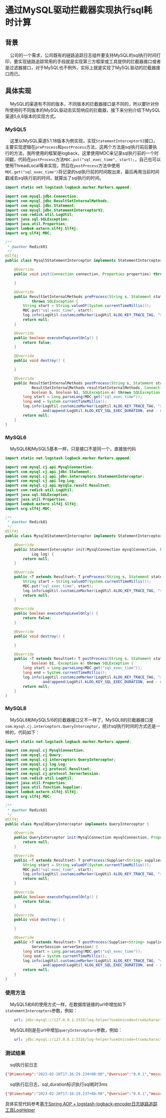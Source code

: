 # 通过MySQL驱动拦截器实现执行sql耗时计算 <!-- {docsify-ignore-all} -->


## 背景

&nbsp; &nbsp; 公司的一个需求，公司既有的链路追踪日志组件要支持MySQL的sql执行时间打印，要实现链路追踪常用的手段就是实现第三方框架或工具提供的拦截器接口或者是过滤器接口，对于MySQL也不例外，实际上就是实现了MySQL驱动的拦截器接口而已。


## 具体实现

&nbsp; &nbsp; MySQL的渠道有不同的版本，不同版本的拦截器接口是不同的，所以要针对你所使用的不同版本的MySQL驱动去实现响应的拦截器，接下来分别介绍下MySQL渠道5,6,8版本的实现方式。


### MySQL5

&nbsp; &nbsp; 这里以MySQL渠道5.1.18版本为例实现，实现`StatementInterceptorV2`接口，主要实现逻辑在`preProcess`和`postProcess`方法，这两个方法是sql执行前后要执行的方法，我所使用的框架是logback，这里使用MDC来记录sql执行前的一个时间戳，代码在`postProcess`方法`MDC.put("sql_exec_time", start);`，自己也可以使用ThreadLocal等来实现，然后在`postProcess`方法中使用`MDC.get("sql_exec_time")`将记录的sql执行前的时间取出来，最后再用当前时间戳减去sql执行前的时间，就算出了sql执行的时间。

```java
import static net.logstash.logback.marker.Markers.append;

import com.mysql.jdbc.Connection;
import com.mysql.jdbc.ResultSetInternalMethods;
import com.mysql.jdbc.Statement;
import com.mysql.jdbc.StatementInterceptorV2;
import com.redick.util.LogUtil;
import java.sql.SQLException;
import java.util.Properties;
import lombok.extern.slf4j.Slf4j;
import org.slf4j.MDC;

/**
 * @author Redick01
 */
@Slf4j
public class Mysql5StatementInterceptor implements StatementInterceptorV2 {

    @Override
    public void init(Connection connection, Properties properties) throws SQLException {

    }

    @Override
    public ResultSetInternalMethods preProcess(String s, Statement statement, Connection connection)
            throws SQLException {
        String start = String.valueOf(System.currentTimeMillis());
        MDC.put("sql_exec_time", start);
        log.info(LogUtil.customizeMarker(LogUtil.kLOG_KEY_TRACE_TAG, "sql_exec_before"), "开始执行sql");
        return null;
    }

    @Override
    public boolean executeTopLevelOnly() {
        return false;
    }

    @Override
    public void destroy() {

    }

    @Override
    public ResultSetInternalMethods postProcess(String s, Statement statement,
            ResultSetInternalMethods resultSetInternalMethods, Connection connection, int i,
            boolean b, boolean b1, SQLException e) throws SQLException {
        long start = Long.parseLong(MDC.get("sql_exec_time"));
        long end = System.currentTimeMillis();
        log.info(LogUtil.customizeMarker(LogUtil.kLOG_KEY_TRACE_TAG, "sql_exec_after")
                .and(append(LogUtil.kLOG_KEY_SQL_EXEC_DURATION, end - start)), "结束执行sql");
        return null;
    }
}
```

### MySQL6

&nbsp; &nbsp; MySQL6和MySQL5基本一样，只是接口不是同一个，直接放代码

```java
import static net.logstash.logback.marker.Markers.append;

import com.mysql.cj.api.MysqlConnection;
import com.mysql.cj.api.jdbc.Statement;
import com.mysql.cj.api.jdbc.interceptors.StatementInterceptor;
import com.mysql.cj.api.log.Log;
import com.mysql.cj.api.mysqla.result.Resultset;
import com.redick.util.LogUtil;
import java.sql.SQLException;
import java.util.Properties;
import lombok.extern.slf4j.Slf4j;
import org.slf4j.MDC;

/**
 * @author Redick01
 */
@Slf4j
public class Mysql6StatementInterceptor implements StatementInterceptor {

    @Override
    public StatementInterceptor init(MysqlConnection mysqlConnection, Properties properties,
            Log log) {
        return null;
    }

    @Override
    public <T extends Resultset> T preProcess(String s, Statement statement) throws SQLException {
        String start = String.valueOf(System.currentTimeMillis());
        MDC.put("sql_exec_time", start);
        log.info(LogUtil.customizeMarker(LogUtil.kLOG_KEY_TRACE_TAG, "sql_exec_before"), "开始执行sql");
        return null;
    }

    @Override
    public boolean executeTopLevelOnly() {
        return false;
    }

    @Override
    public void destroy() {

    }

    @Override
    public <T extends Resultset> T postProcess(String s, Statement statement, T t, int i, boolean b,
            boolean b1, Exception e) throws SQLException {
        long start = Long.parseLong(MDC.get("sql_exec_time"));
        long end = System.currentTimeMillis();
        log.info(LogUtil.customizeMarker(LogUtil.kLOG_KEY_TRACE_TAG, "sql_exec_after")
                .and(append(LogUtil.kLOG_KEY_SQL_EXEC_DURATION, end - start)), "结束执行sql");
        return null;
    }
}
```

### MySQL8

&nbsp; &nbsp; MySQL8和MySQL5/6的拦截器接口又不一样了，MySQL8的拦截器接口是`com.mysql.cj.interceptors.QueryInterceptor`，统计sql执行时间的方式还是一样的，代码如下：

```java
import static net.logstash.logback.marker.Markers.append;

import com.mysql.cj.MysqlConnection;
import com.mysql.cj.Query;
import com.mysql.cj.interceptors.QueryInterceptor;
import com.mysql.cj.log.Log;
import com.mysql.cj.protocol.Resultset;
import com.mysql.cj.protocol.ServerSession;
import com.redick.util.LogUtil;
import java.util.Properties;
import java.util.function.Supplier;
import lombok.extern.slf4j.Slf4j;
import org.slf4j.MDC;

/**
 * @author Redick01
 */
@Slf4j
public class Mysql8QueryInterceptor implements QueryInterceptor {

    @Override
    public QueryInterceptor init(MysqlConnection mysqlConnection, Properties properties, Log log) {
        return null;
    }

    @Override
    public <T extends Resultset> T preProcess(Supplier<String> supplier, Query query) {
        String start = String.valueOf(System.currentTimeMillis());
        MDC.put("sql_exec_time", start);
        log.info(LogUtil.customizeMarker(LogUtil.kLOG_KEY_TRACE_TAG, "sql_exec_before"), "开始执行sql");
        return null;
    }

    @Override
    public boolean executeTopLevelOnly() {
        return false;
    }

    @Override
    public void destroy() {

    }

    @Override
    public <T extends Resultset> T postProcess(Supplier<String> supplier, Query query, T t,
            ServerSession serverSession) {
        long start = Long.parseLong(MDC.get("sql_exec_time"));
        long end = System.currentTimeMillis();
        log.info(LogUtil.customizeMarker(LogUtil.kLOG_KEY_TRACE_TAG, "sql_exec_after")
                .and(append(LogUtil.kLOG_KEY_SQL_EXEC_DURATION, end - start)), "结束执行sql");
        return null;
    }
}
```

### 使用方法

&nbsp; &nbsp; MySQL5和6的使用方式一样，在数据库链接的url中增加如下`statementInterceptors`参数，例如：

```yml
    url: jdbc:mysql://127.0.0.1:3316/log-helper?useUnicode=true&characterEncoding=UTF8&statementInterceptors=com.redick.support.mysql.Mysql5StatementInterceptor&serverTimezone=CST
```

&nbsp; &nbsp; MySQL8则是在url中增加`queryInterceptors`参数，例如：

```yml
    url: jdbc:mysql://127.0.0.1:3316/log-helper?useUnicode=true&characterEncoding=UTF8&queryInterceptors=com.redick.support.mysql.Mysql8QueryInterceptor&serverTimezone=CST
```

### 测试结果

&nbsp; &nbsp; sql执行前日志

```json
{"@timestamp":"2023-02-28T17:16:29.234+08:00","@version":"0.0.1","message":"开始执行sql","logger_name":"com.redick.support.mysql.Mysql5StatementInterceptor","thread_name":"http-nio-3321-exec-4","level":"INFO","level_value":20000,"traceId":"9ed930dc-4cc6-4719-bf33-9fcb618fd65b","spanId":"1","request_type":"getName","parentId":"0","trace_tag":"sql_exec_before"}
```

&nbsp; &nbsp; sql执行后日志，sql_duration标识执行sql耗时3ms

```json
{"@timestamp":"2023-02-28T17:16:29.237+08:00","@version":"0.0.1","message":"结束执行sql","logger_name":"com.redick.support.mysql.Mysql5StatementInterceptor","thread_name":"http-nio-3321-exec-4","level":"INFO","level_value":20000,"traceId":"9ed930dc-4cc6-4719-bf33-9fcb618fd65b","spanId":"1","request_type":"getName","parentId":"0","trace_tag":"sql_exec_after","sql_duration":3}
```

具体实现代码参考[基于Spring AOP + logstash-logback-encoder日志链路追踪工具LogHelper](https://github.com/Redick01/log-helper)